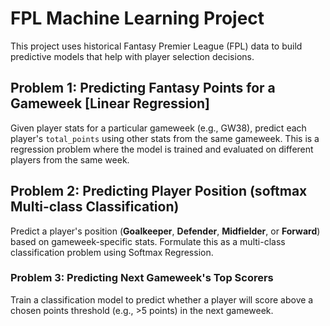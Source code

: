 # FPL Machine Learning Project

This project uses historical Fantasy Premier League (FPL) data to build predictive models that help with player selection decisions.

## Problem 1: Predicting Fantasy Points for a Gameweek [Linear Regression]

Given player stats for a particular gameweek (e.g., GW38), predict each player's `total_points` using other stats from the same gameweek. This is a regression problem where the model is trained and evaluated on different players from the same week.

## Problem 2: Predicting Player Position (softmax Multi-class Classification)

Predict a player's position (**Goalkeeper**, **Defender**, **Midfielder**, or **Forward**) based on gameweek-specific stats. Formulate this as a multi-class classification problem using Softmax Regression.

### Problem 3: Predicting Next Gameweek's Top Scorers

Train a classification model to predict whether a player will score above a chosen points threshold (e.g., >5 points) in the next gameweek.